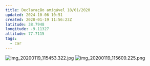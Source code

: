 ```yaml
---
title: Declaração amigável 18/01/2020
updated: 2024-10-06 10:51
created: 2020-01-19 11:56:23Z
latitude: 38.7948
longitude: -9.11327
altitude: 77.7115
tags:
  - car
---
```


![img_20200119_115453.322.jpg](../../_resources/img_20200119_115453.322.jpg)
![img_20200119_115609.225.png](../../_resources/img_20200119_115609.225.png)